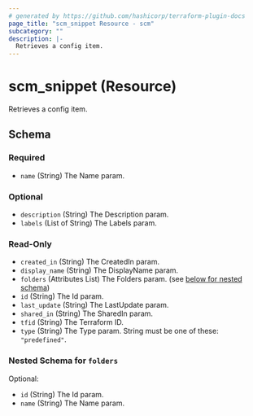 ```yaml
---
# generated by https://github.com/hashicorp/terraform-plugin-docs
page_title: "scm_snippet Resource - scm"
subcategory: ""
description: |-
  Retrieves a config item.
---
```


# scm_snippet (Resource)

Retrieves a config item.



<!-- schema generated by tfplugindocs -->
## Schema

### Required

- `name` (String) The Name param.

### Optional

- `description` (String) The Description param.
- `labels` (List of String) The Labels param.

### Read-Only

- `created_in` (String) The CreatedIn param.
- `display_name` (String) The DisplayName param.
- `folders` (Attributes List) The Folders param. (see [below for nested schema](#nestedatt--folders))
- `id` (String) The Id param.
- `last_update` (String) The LastUpdate param.
- `shared_in` (String) The SharedIn param.
- `tfid` (String) The Terraform ID.
- `type` (String) The Type param. String must be one of these: `"predefined"`.

<a id="nestedatt--folders"></a>
### Nested Schema for `folders`

Optional:

- `id` (String) The Id param.
- `name` (String) The Name param.
